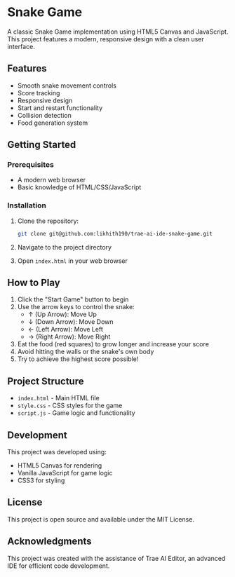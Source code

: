 # Snake Game

A classic Snake Game implementation using HTML5 Canvas and JavaScript. This project features a modern, responsive design with a clean user interface.

## Features

- Smooth snake movement controls
- Score tracking
- Responsive design
- Start and restart functionality
- Collision detection
- Food generation system

## Getting Started

### Prerequisites

- A modern web browser
- Basic knowledge of HTML/CSS/JavaScript

### Installation

1. Clone the repository:
   ```bash
   git clone git@github.com:likhith190/trae-ai-ide-snake-game.git
   ```

2. Navigate to the project directory

3. Open `index.html` in your web browser

## How to Play

1. Click the "Start Game" button to begin
2. Use the arrow keys to control the snake:
   - ↑ (Up Arrow): Move Up
   - ↓ (Down Arrow): Move Down
   - ← (Left Arrow): Move Left
   - → (Right Arrow): Move Right
3. Eat the food (red squares) to grow longer and increase your score
4. Avoid hitting the walls or the snake's own body
5. Try to achieve the highest score possible!

## Project Structure

- `index.html` - Main HTML file
- `style.css` - CSS styles for the game
- `script.js` - Game logic and functionality

## Development

This project was developed using:
- HTML5 Canvas for rendering
- Vanilla JavaScript for game logic
- CSS3 for styling

## License

This project is open source and available under the MIT License.

## Acknowledgments

This project was created with the assistance of Trae AI Editor, an advanced IDE for efficient code development.
